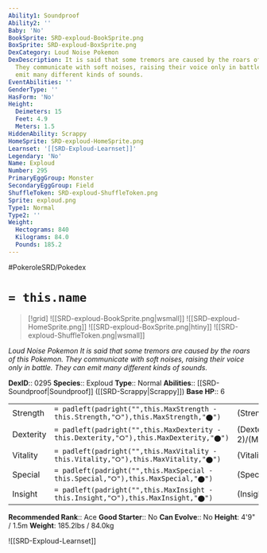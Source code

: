 ```yaml
---
Ability1: Soundproof
Ability2: ''
Baby: 'No'
BookSprite: SRD-exploud-BookSprite.png
BoxSprite: SRD-exploud-BoxSprite.png
DexCategory: Loud Noise Pokemon
DexDescription: It is said that some tremors are caused by the roars of this Pokemon.
  They communicate with soft noises, raising their voice only in battle. They can
  emit many different kinds of sounds.
EventAbilities: ''
GenderType: ''
HasForm: 'No'
Height:
  Deimeters: 15
  Feet: 4.9
  Meters: 1.5
HiddenAbility: Scrappy
HomeSprite: SRD-exploud-HomeSprite.png
Learnset: '[[SRD-Exploud-Learnset]]'
Legendary: 'No'
Name: Exploud
Number: 295
PrimaryEggGroup: Monster
SecondaryEggGroup: Field
ShuffleToken: SRD-exploud-ShuffleToken.png
Sprite: exploud.png
Type1: Normal
Type2: ''
Weight:
  Hectograms: 840
  Kilograms: 84.0
  Pounds: 185.2
---
```


#PokeroleSRD/Pokedex

# `= this.name`

> [!grid]
> ![[SRD-exploud-BookSprite.png|wsmall]]
> ![[SRD-exploud-HomeSprite.png]]
> ![[SRD-exploud-BoxSprite.png|htiny]]
> ![[SRD-exploud-ShuffleToken.png|wsmall]]


*Loud Noise Pokemon*
*It is said that some tremors are caused by the roars of this Pokemon. They communicate with soft noises, raising their voice only in battle. They can emit many different kinds of sounds.*

**DexID**:: 0295
**Species**:: Exploud
**Type**:: Normal
**Abilities**:: [[SRD-Soundproof|Soundproof]] ([[SRD-Scrappy|Scrappy]])
**Base HP**:: 6

|           |                                                                                        |                                          |
| --------- | -------------------------------------------------------------------------------------- | ---------------------------------------- |
| Strength  | `= padleft(padright("",this.MaxStrength - this.Strength,"⭘"),this.MaxStrength,"⬤")`    | (Strength::2)/(MaxStrength::5)   |
| Dexterity | `= padleft(padright("",this.MaxDexterity - this.Dexterity,"⭘"),this.MaxDexterity,"⬤")` | (Dexterity:: 2)/(MaxDexterity::4) |
| Vitality  | `= padleft(padright("",this.MaxVitality - this.Vitality,"⭘"),this.MaxVitality,"⬤")`    | (Vitality::1)/(MaxVitality::4)   |
| Special   | `= padleft(padright("",this.MaxSpecial - this.Special,"⭘"),this.MaxSpecial,"⬤")`       | (Special::2)/(MaxSpecial::5)     |
| Insight   | `= padleft(padright("",this.MaxInsight - this.Insight,"⭘"),this.MaxInsight,"⬤")`       | (Insight::2)/(MaxInsight::5)     |


**Recommended Rank**:: Ace
**Good Starter**:: No
**Can Evolve**:: No
**Height**: 4'9" / 1.5m
**Weight**: 185.2lbs / 84.0kg

![[SRD-Exploud-Learnset]]